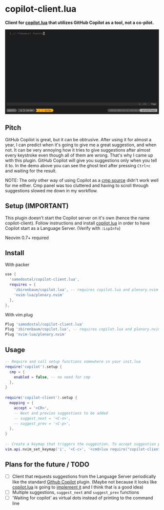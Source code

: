 # copilot-client.lua
**Client for [copilot.lua](https://github.com/zbirenbaum/copilot.lua) that utilizes GitHub Copilot as a tool, not a co-pilot.**

<p align="center">
  <img src="assets/demo.gif" alt="animated" />
</p>

## Pitch
GitHub Copilot is great, but it can be obtrusive. After using it for almost a year, I can predict when it's going to give me a great suggestion, and when not. It can be very annoying how it tries to give suggestions after almost every keystroke even though all of them are wrong. That's why I came up with this plugin. GitHub Copilot will give you suggestions only when you tell it to. In the demo above you can see the ghost text after pressing `Ctrl+c` and waiting for the result.

NOTE: The only other way of using Copilot as a [cmp source](https://github.com/zbirenbaum/copilot-cmp) didn't work well for me either. Cmp panel was too cluttered and having to scroll through suggestions slowed me down in my workflow.

## Setup (IMPORTANT)
This plugin doesn't start the Copilot server on it's own (hence the name copilot-client). Follow instructions and install [copilot.lua](https://github.com/zbirenbaum/copilot.lua) in order to have Copilot start as a Language Server. (Verify with `:LspInfo`)  

Neovim 0.7+ required

## Install
With packer
```lua
use {
  'samodostal/copilot-client.lua',
  requires = {
    'zbirenbaum/copilot.lua', -- requires copilot.lua and plenary.nvim
    'nvim-lua/plenary.nvim'
  },
},
```
With vim.plug
```lua
Plug 'samodostal/copilot-client.lua'
Plug 'zbirenbaum/copilot.lua', -- requires copilot.lua and plenary.nvim
Plug 'nvim-lua/plenary.nvim'
```

## Usage
```lua
-- Require and call setup functions somewhere in your init.lua
require('copilot').setup {
  cmp = {
    enabled = false, -- no need for cmp
  },
}

require('copilot-client').setup {
  mapping = {
    accept = '<CR>',
    -- Next and previos suggestions to be added
    -- suggest_next = '<C-n>',
    -- suggest_prev = '<C-p>',
  },
}

-- Create a keymap that triggers the suggestion. To accept suggestion press <CR> as set in the setup.
vim.api.nvim_set_keymap('i', '<C-c>', '<cmd>lua require("copilot-client").suggest()<CR>', { noremap = true, silent = true })
```

## Plans for the future / TODO
- [ ] Client that requests suggestions from the Language Server periodically like the standard [Github Copilot](https://github.com/github/copilot.vim) plugin. (Maybe not because it looks like [copilot.lua](https://github.com/zbirenbaum/copilot.lua) is going to [implement it](https://github.com/zbirenbaum/copilot.lua/issues/19) and I think that is a good idea)
- [ ] Multiple suggestions, `suggest_next` and `suggest_prev` functions
- [ ] 'Waiting for copilot' as virtual dots instead of printing to the command line
